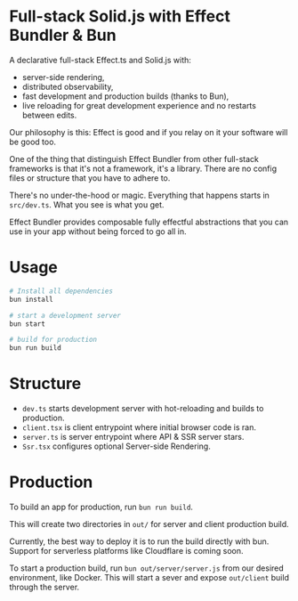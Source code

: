 # Full-stack Solid.js with Effect Bundler & Bun

A declarative full-stack Effect.ts and Solid.js with:

- server-side rendering,
- distributed observability,
- fast development and production builds (thanks to Bun),
- live reloading for great development experience and no restarts between edits.

Our philosophy is this: Effect is good and if you relay on it your software will be good too.

One of the thing that distinguish Effect Bundler from other full-stack frameworks is that it's not a framework, it's a library. There are no config files or structure that you have to adhere to.

There's no under-the-hood or magic. Everything that happens starts in `src/dev.ts`. What you see is what you get.

Effect Bundler provides composable fully effectful abstractions that you can use in your app without being forced to go all in.

# Usage

```sh
# Install all dependencies
bun install

# start a development server
bun start

# build for production
bun run build
```

# Structure

- `dev.ts` starts development server with hot-reloading and builds to production.
- `client.tsx` is client entrypoint where initial browser code is ran.
- `server.ts` is server entrypoint where API & SSR server stars.
- `Ssr.tsx` configures optional Server-side Rendering.

# Production

To build an app for production, run `bun run build`.

This will create two directories in `out/` for server and client production build.

Currently, the best way to deploy it is to run the build directly with bun. Support for serverless platforms like Cloudflare is coming soon.

To start a production build, run `bun out/server/server.js` from our desired environment, like Docker. This will start a sever and expose `out/client` build through the server.

